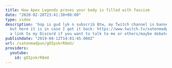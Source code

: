 ```yaml
---
title: How Apex Legends proves your body is filled with fascism
date: "2020-02-28T23:41:38+08:00"
type: video
description: 'hop is gud lyk n subscrib Btw, my Twitch channel is banned right now
  but here it is in case I get it back: https://www.twitch.tv/satenmadpun Also here''s
  a link to my Discord if you want to talk to me or others/maybe debate me: https://discord.gg/JQaEDaA'
publishdate: "2019-04-12T14:01:45.000Z"
url: /satenmadpun/gOIpskrR8eU/
providers:
  youtube:
    id: gOIpskrR8eU
---
```

